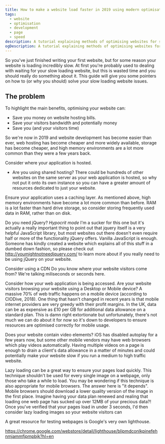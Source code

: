 ```yaml
---
title: How to make a website load faster in 2019 using modern optimisation techniques 
tags:
  - website
  - optimisation
  - development
  - page
  - speed
description: A tutorial explaining methods of optimising websites for speed and scale.
ogDescription: A tutorial explaining methods of optimising websites for speed and scale.
---
```


So you've just finished writing your first website, but for some reason your website is loading incredibly slow. At first you're probably used to dealing with waiting for your slow loading website, but this is wasted time and you should really do something about it. This guide will give you some pointers on how to (or why you should) solve your slow loading website issues.

<!--more-->

## The problem
To highlight the main benefits, optimising your website can:

* Save you money on website hosting bills.
* Save your visitors bandwidth and potentially money
* Save you (and your visitors time) 

So we're now in 2019 and website development has become easier than ever, web hosting has become cheaper and more widely available, storage has become cheaper, and high memory environments are a lot more common than they were a few years back.

Consider where your application is hosted.
* Are you using shared hosting? There could be hundreds of other websites on the same server as your web application is hosted, so why not put it onto its own instance so you can have a greater amount of resources dedicated to just your website.

Ensure your application uses a caching layer. As mentioned above, high memory environments have become a lot more common than before. RAM is a lot faster than hard drive storage, so consider storing frequently used data in RAM, rather than on disk. 

Do you need jQuery?
*Hypocrit mode* I'm a sucker for this one but it's actually a really important thing to point out that jquery itself is a very helpful JavaScript library, but most websites out there doesn't even require half or more of the functionality jQuery offers. Vanilla JavaScript is enough. Someone has kindly created a website which explains all of this stuff in a dumbed down fashion, so please check out http://youmightnotneedjquery.com/ to learn more about if you really need to be using jQuery on your website.


Consider using a CDN
Do you know where your website visitors come from? We're talking miliseconds or seconds here.

Consider how your web application is being accessed. 
Are your website visitors browsing your website using a Desktop or Mobile device? A massive 70% of web traffic happens on a mobile device (according to CIODive, 2018). One thing that hasn't changed in recent years is that mobile internet providers are very greedy with their profit margins. In the UK, data can be as expensive as £10 per GB for additional data allowance on a standard plan. This is damn right extortionate but unfortunately, there's not much we can do about it for now so it's down to developers to ensure resources are optimised correctly for mobile usage.

Does your website contain video elements? iOS has disabled autoplay for a few years now, but some other mobile vendors may have web browsers which play videos automatically. Having multiple videos on a page is enough to drain a client's data allowance in a matter of minutes and could potentially make your website slow if you run a medium to high traffic website.

Lazy loading can be a great way to ensure your pages load quickly. This technique shouldn't be used for every single image on a webpage, only those who take a while to load. You may be wondering if this technique is also appropriate for mobile browsers. The answer here is "it depends". Mobile browsers should download a lower quality version of the image in the first place. Imagine having your data plan renewed and realing that loading one web page has sucked up over 12MB of your precious data?! Once you've verified that your pages load in under 3 seconds, I'd then consider lazy loading images so your website visitors can 

A great resource for testing webpages is Google's very own lighthouse.

https://chrome.google.com/webstore/detail/lighthouse/blipmdconlkpinefehnmjammfjpmpbjk?hl=en


